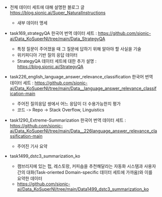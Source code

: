 - 전체 데이터 세트에 대해 설명한 블로그 글           
https://blog.sionic.ai/Super_NaturalInstructions     
    
  - 새부 데이터 명세   
    
- task169_strategyQA 한국어 번역 데이터 세트 : https://github.com/sionic-ai/Data_KoSuperNI/tree/main/Data_StrategyQA    
  - 특정 질문이 주어졌을 때 그 질문에 답하기 위해 알아야 할 사실을 기술    
  - 위키피디아 기반 질의 응답 데이터   
  - StrategyQA 데이터 세트에 대한 추가 설명 : https://blog.sionic.ai/StrategyQA    

     
- task226_english_language_answer_relevance_classification 한국어 번역 데이터 세트 : https://github.com/sionic-ai/Data_KoSuperNI/tree/main/Data__language_answer_relevance_classification-main         
    - 주어진 질의응답 쌍에서 어느 응답이 더 수용가능한지 평가     
    -  코드 -> Repo -> Stack Overflow, Linguistics  


- task1290_Extreme-Summarization 한국어 번역 데이터 세트 : https://github.com/sionic-ai/Data_KoSuperNI/tree/main/Data__226language_answer_relevance_classification-main                   
    - 주어진 기사 요약       
   
- task1499_dstc3_summarization_ko    
    - 캠브리지에 있는 펍, 레스토랑, 커피숍을 추천해달라는 자동화 시스템과 사용자 간의 대화(Task-oriented Domain-specific 데이터 세트에 가까움)와 이를 요약한 데이터    
    - https://github.com/sionic-ai/Data_KoSuperNI/tree/main/Data1499_dstc3_summarization_ko       
